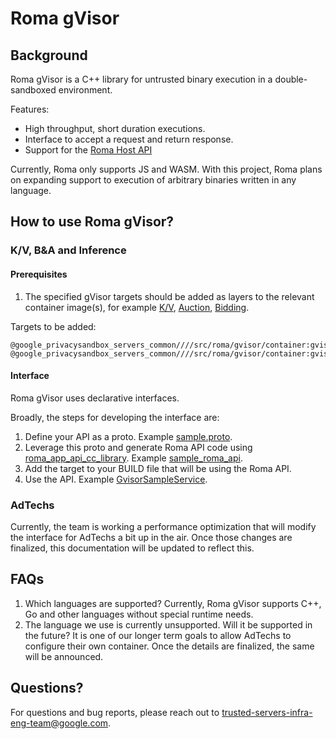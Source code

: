 # Roma gVisor

## Background

Roma gVisor is a C++ library for untrusted binary execution in a double-sandboxed environment.

Features:

-   High throughput, short duration executions.
-   Interface to accept a request and return response.
-   Support for the [Roma Host API](/docs/roma/host_api.md)

Currently, Roma only supports JS and WASM. With this project, Roma plans on expanding support to
execution of arbitrary binaries written in any language.

## How to use Roma gVisor?

### K/V, B&A and Inference

#### Prerequisites

1. The specified gVisor targets should be added as layers to the relevant container image(s), for
   example
   [K/V](https://github.com/privacysandbox/bidding-auction-servers/blob/c98a51c7dc11de92e9c8fb719242a033e620a1b4/production/packaging/aws/auction_service/BUILD#L73),
   [Auction](https://github.com/privacysandbox/bidding-auction-servers/blob/c98a51c7dc11de92e9c8fb719242a033e620a1b4/production/packaging/aws/auction_service/BUILD#L73),
   [Bidding](https://github.com/privacysandbox/bidding-auction-servers/blob/c98a51c7dc11de92e9c8fb719242a033e620a1b4/production/packaging/aws/bidding_service/BUILD#L113).

Targets to be added:

```shell
@google_privacysandbox_servers_common////src/roma/gvisor/container:gvisor_tar
@google_privacysandbox_servers_common////src/roma/gvisor/container:gvisor_server_container.tar
```

#### Interface

Roma gVisor uses declarative interfaces.

Broadly, the steps for developing the interface are:

1. Define your API as a proto. Example [sample.proto](/src/roma/gvisor/udf/sample.proto).
1. Leverage this proto and generate Roma API code using
   [roma_app_api_cc_library](/src/roma/tools/api_plugin/roma_api.bzl). Example
   [sample_roma_api](/src/roma/gvisor/udf/BUILD.bazel).
1. Add the target to your BUILD file that will be using the Roma API.
1. Use the API. Example [GvisorSampleService](/src/roma/gvisor/benchmark/roma_gvisor_benchmark.cc).

### AdTechs

Currently, the team is working a performance optimization that will modify the interface for AdTechs
a bit up in the air. Once those changes are finalized, this documentation will be updated to reflect
this.

## FAQs

1. Which languages are supported? Currently, Roma gVisor supports C++, Go and other languages
   without special runtime needs.
1. The language we use is currently unsupported. Will it be supported in the future? It is one of
   our longer term goals to allow AdTechs to configure their own container. Once the details are
   finalized, the same will be announced.

## Questions?

For questions and bug reports, please reach out to <trusted-servers-infra-eng-team@google.com>.
